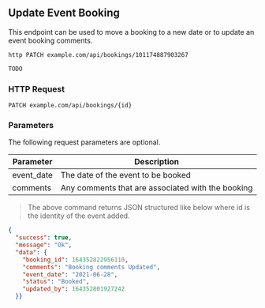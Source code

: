## Update Event Booking 
This endpoint can be used to move a booking to a new date or to update an event booking comments.


```shell
http PATCH example.com/api/bookings/101174887903267
```

```javascript
TODO
```

### HTTP Request

`PATCH example.com/api/bookings/{id}`

### Parameters
The following request parameters are optional.

Parameter | Description
--------- | -----------
event_date | The date of the event to be booked
comments | Any comments that are associated with the booking

> The above command returns JSON structured like below where id is the identity of the event added.

```json
{
  "success": true,
  "message": "Ok",
  "data": {
    "booking_id": 164352822956110,
    "comments": "Booking comments Updated",
    "event_date": "2021-06-28",
    "status": "Booked",
    "updated_by": 164352801927242
  }}
```
